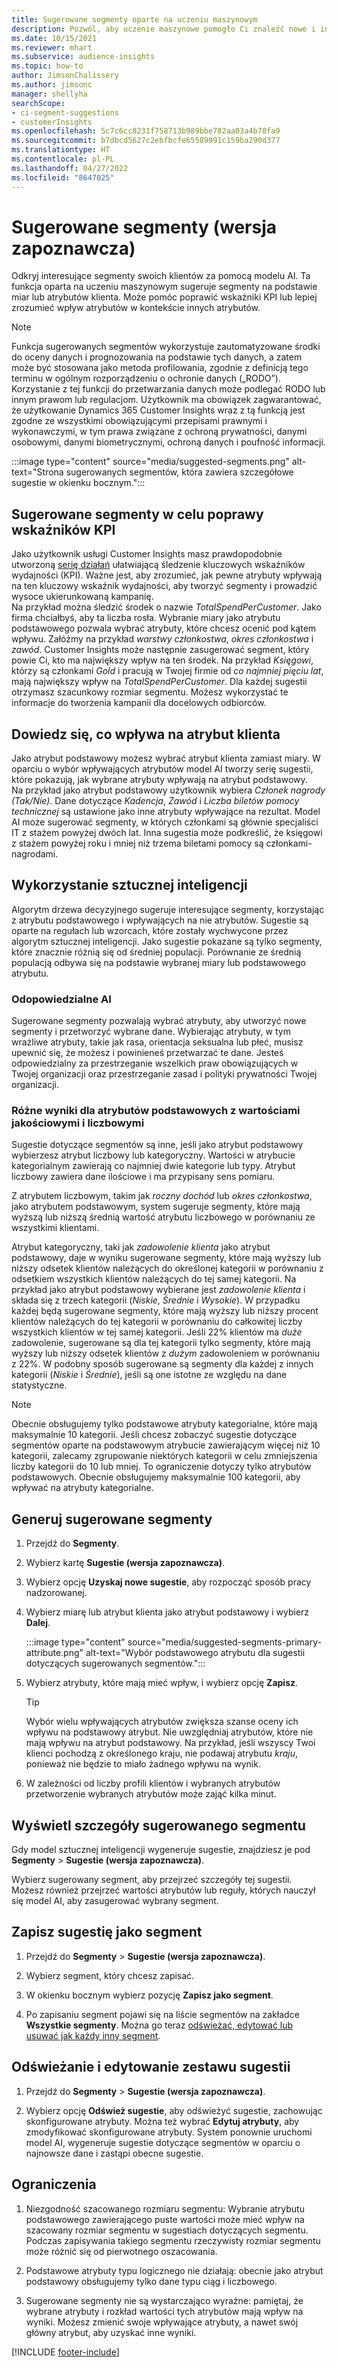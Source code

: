 ```yaml
---
title: Sugerowane segmenty oparte na uczeniu maszynowym
description: Pozwól, aby uczenie maszynowe pomogło Ci znaleźć nowe i interesujące segmenty na podstawie atrybutów klientów.
ms.date: 10/15/2021
ms.reviewer: mhart
ms.subservice: audience-insights
ms.topic: how-to
author: JimsonChalissery
ms.author: jimsonc
manager: shellyha
searchScope:
- ci-segment-suggestions
- customerInsights
ms.openlocfilehash: 5c7c6cc8231f758713b989bbe782aa03a4b78fa9
ms.sourcegitcommit: b7dbcd5627c2ebfbcfe65589991c159ba290d377
ms.translationtype: HT
ms.contentlocale: pl-PL
ms.lasthandoff: 04/27/2022
ms.locfileid: "8647025"
---
```

# <a name="suggested-segments-preview"></a>Sugerowane segmenty (wersja zapoznawcza)

Odkryj interesujące segmenty swoich klientów za pomocą modelu AI. Ta funkcja oparta na uczeniu maszynowym sugeruje segmenty na podstawie miar lub atrybutów klienta. Może pomóc poprawić wskaźniki KPI lub lepiej zrozumieć wpływ atrybutów w kontekście innych atrybutów. 

> [!NOTE]
> Funkcja sugerowanych segmentów wykorzystuje zautomatyzowane środki do oceny danych i prognozowania na podstawie tych danych, a zatem może być stosowana jako metoda profilowania, zgodnie z definicją tego terminu w ogólnym rozporządzeniu o ochronie danych („RODO”). Korzystanie z tej funkcji do przetwarzania danych może podlegać RODO lub innym prawom lub regulacjom. Użytkownik ma obowiązek zagwarantować, że użytkowanie Dynamics 365 Customer Insights wraz z tą funkcją jest zgodne ze wszystkimi obowiązującymi przepisami prawnymi i wykonawczymi, w tym prawa związane z ochroną prywatności, danymi osobowymi, danymi biometrycznymi, ochroną danych i poufność informacji.

:::image type="content" source="media/suggested-segments.png" alt-text="Strona sugerowanych segmentów, która zawiera szczegółowe sugestie w okienku bocznym.":::

## <a name="suggested-segments-to-improve-your-kpis"></a>Sugerowane segmenty w celu poprawy wskaźników KPI

Jako użytkownik usługi Customer Insights masz prawdopodobnie utworzoną [serię działań](measures.md) ułatwiającą śledzenie kluczowych wskaźników wydajności (KPI). Ważne jest, aby zrozumieć, jak pewne atrybuty wpływają na ten kluczowy wskaźnik wydajności, aby tworzyć segmenty i prowadzić wysoce ukierunkowaną kampanię.   
Na przykład można śledzić środek o nazwie *TotalSpendPerCustomer*. Jako firma chciałbyś, aby ta liczba rosła. Wybranie miary jako atrybutu podstawowego pozwala wybrać atrybuty, które chcesz ocenić pod kątem wpływu. Załóżmy na przykład *warstwy członkostwa*, *okres członkostwa* i *zawód*. Customer Insights może następnie zasugerować segment, który powie Ci, kto ma największy wpływ na ten środek. Na przykład *Księgowi*, którzy są członkami *Gold* i pracują w Twojej firmie od *co najmniej pięciu lat*, mają największy wpływ na *TotalSpendPerCustomer*. Dla każdej sugestii otrzymasz szacunkowy rozmiar segmentu. Możesz wykorzystać te informacje do tworzenia kampanii dla docelowych odbiorców.

## <a name="understand-what-influences-a-customer-attribute"></a>Dowiedz się, co wpływa na atrybut klienta

Jako atrybut podstawowy możesz wybrać atrybut klienta zamiast miary. W oparciu o wybór wpływających atrybutów model AI tworzy serię sugestii, które pokazują, jak wybrane atrybuty wpływają na atrybut podstawowy.   
Na przykład jako atrybut podstawowy użytkownik wybiera *Członek nagrody (Tak/Nie)*. Dane dotyczące *Kadencja*, *Zawód* i *Liczba biletów pomocy technicznej* są ustawione jako inne atrybuty wpływające na rezultat. Model AI może sugerować segmenty, w których członkami są głównie specjaliści IT z stażem powyżej dwóch lat. Inna sugestia może podkreślić, że księgowi z stażem powyżej roku i mniej niż trzema biletami pomocy są członkami-nagrodami. 

## <a name="artificial-intelligence-usage"></a>Wykorzystanie sztucznej inteligencji

Algorytm drzewa decyzyjnego sugeruje interesujące segmenty, korzystając z atrybutu podstawowego i wpływających na nie atrybutów. Sugestie są oparte na regułach lub wzorcach, które zostały wychwycone przez algorytm sztucznej inteligencji. Jako sugestie pokazane są tylko segmenty, które znacznie różnią się od średniej populacji. Porównanie ze średnią populacją odbywa się na podstawie wybranej miary lub podstawowego atrybutu.

### <a name="responsible-ai"></a>Odopowiedzialne AI

Sugerowane segmenty pozwalają wybrać atrybuty, aby utworzyć nowe segmenty i przetworzyć wybrane dane. Wybierając atrybuty, w tym wrażliwe atrybuty, takie jak rasa, orientacja seksualna lub płeć, musisz upewnić się, że możesz i powinieneś przetwarzać te dane. Jesteś odpowiedzialny za przestrzeganie wszelkich praw obowiązujących w Twojej organizacji oraz przestrzeganie zasad i polityki prywatności Twojej organizacji.

### <a name="different-results-for-primary-attributes-with-categorical-and-numeric-values"></a>Różne wyniki dla atrybutów podstawowych z wartościami jakościowymi i liczbowymi

Sugestie dotyczące segmentów są inne, jeśli jako atrybut podstawowy wybierzesz atrybut liczbowy lub kategoryczny. Wartości w atrybucie kategorialnym zawierają co najmniej dwie kategorie lub typy. Atrybut liczbowy zawiera dane ilościowe i ma przypisany sens pomiaru.

Z atrybutem liczbowym, takim jak *roczny dochód* lub *okres członkostwa*, jako atrybutem podstawowym, system sugeruje segmenty, które mają wyższą lub niższą średnią wartość atrybutu liczbowego w porównaniu ze wszystkimi klientami.

Atrybut kategoryczny, taki jak *zadowolenie klienta* jako atrybut podstawowy, daje w wyniku sugerowane segmenty, które mają wyższy lub niższy odsetek klientów należących do określonej kategorii w porównaniu z odsetkiem wszystkich klientów należących do tej samej kategorii. Na przykład jako atrybut podstawowy wybierane jest *zadowolenie klienta* i składa się z trzech kategorii (*Niskie*, *Średnie* i *Wysokie*). W przypadku każdej będą sugerowane segmenty, które mają wyższy lub niższy procent klientów należących do tej kategorii w porównaniu do całkowitej liczby wszystkich klientów w tej samej kategorii. Jeśli 22% klientów ma *duże* zadowolenie, sugerowane są dla tej kategorii tylko segmenty, które mają wyższy lub niższy odsetek klientów z *dużym* zadowoleniem w porównaniu z 22%. W podobny sposób sugerowane są segmenty dla każdej z innych kategorii (*Niskie* i *Średnie*), jeśli są one istotne ze względu na dane statystyczne.

> [!NOTE]
> Obecnie obsługujemy tylko podstawowe atrybuty kategorialne, które mają maksymalnie 10 kategorii. Jeśli chcesz zobaczyć sugestie dotyczące segmentów oparte na podstawowym atrybucie zawierającym więcej niż 10 kategorii, zalecamy zgrupowanie niektórych kategorii w celu zmniejszenia liczby kategorii do 10 lub mniej. To ograniczenie dotyczy tylko atrybutów podstawowych. Obecnie obsługujemy maksymalnie 100 kategorii, aby wpływać na atrybuty kategorialne.

## <a name="generate-suggested-segments"></a>Generuj sugerowane segmenty

1. Przejdź do **Segmenty**.

1. Wybierz kartę **Sugestie (wersja zapoznawcza)**.

1. Wybierz opcję **Uzyskaj nowe sugestie**, aby rozpocząć sposób pracy nadzorowanej.

1. Wybierz miarę lub atrybut klienta jako atrybut podstawowy i wybierz **Dalej**.

   :::image type="content" source="media/suggested-segments-primary-attribute.png" alt-text="Wybór podstawowego atrybutu dla sugestii dotyczących sugerowanych segmentów.":::

1. Wybierz atrybuty, które mają mieć wpływ, i wybierz opcję **Zapisz**.
   
   > [!TIP]
   > Wybór wielu wpływających atrybutów zwiększa szanse oceny ich wpływu na podstawowy atrybut. Nie uwzględniaj atrybutów, które nie mają wpływu na atrybut podstawowy. Na przykład, jeśli wszyscy Twoi klienci pochodzą z określonego kraju, nie podawaj atrybutu *kraju*, ponieważ nie będzie to miało żadnego wpływu na wynik.

1. W zależności od liczby profili klientów i wybranych atrybutów przetworzenie wybranych atrybutów może zająć kilka minut. 

## <a name="view-details-of-a-suggested-segment"></a>Wyświetl szczegóły sugerowanego segmentu

Gdy model sztucznej inteligencji wygeneruje sugestie, znajdziesz je pod **Segmenty** > **Sugestie (wersja zapoznawcza)**.
 
Wybierz sugerowany segment, aby przejrzeć szczegóły tej sugestii. Możesz również przejrzeć wartości atrybutów lub reguły, których nauczył się model AI, aby zasugerować wybrany segment.

## <a name="save-a-suggestion-as-a-segment"></a>Zapisz sugestię jako segment

1. Przejdź do **Segmenty** > **Sugestie (wersja zapoznawcza)**.

1. Wybierz segment, który chcesz zapisać. 

1. W okienku bocznym wybierz pozycję **Zapisz jako segment**. 

1. Po zapisaniu segment pojawi się na liście segmentów na zakładce **Wszystkie segmenty**. Można go teraz [odświeżać, edytować lub usuwać jak każdy inny segment](segments.md).

## <a name="refresh-or-edit-a-set-of-suggestions"></a>Odświeżanie i edytowanie zestawu sugestii

1. Przejdź do **Segmenty** > **Sugestie (wersja zapoznawcza)**.

1. Wybierz opcję **Odśwież sugestie**, aby odświeżyć sugestie, zachowując skonfigurowane atrybuty. Można też wybrać **Edytuj atrybuty**, aby zmodyfikować skonfigurowane atrybuty. System ponownie uruchomi model AI, wygeneruje sugestie dotyczące segmentów w oparciu o najnowsze dane i zastąpi obecne sugestie.

## <a name="limitations"></a>Ograniczenia

1. Niezgodność szacowanego rozmiaru segmentu: Wybranie atrybutu podstawowego zawierającego puste wartości może mieć wpływ na szacowany rozmiar segmentu w sugestiach dotyczących segmentu. Podczas zapisywania takiego segmentu rzeczywisty rozmiar segmentu może różnić się od pierwotnego oszacowania.
 
2. Podstawowe atrybuty typu logicznego nie działają: obecnie jako atrybut podstawowy obsługujemy tylko dane typu ciąg i liczbowego.

3. Sugerowane segmenty nie są wystarczająco wyraźne: pamiętaj, że wybrane atrybuty i rozkład wartości tych atrybutów mają wpływ na wyniki. Możesz zmienić swoje wpływające atrybuty, a nawet swój główny atrybut, aby uzyskać inne wyniki.



[!INCLUDE [footer-include](includes/footer-banner.md)]